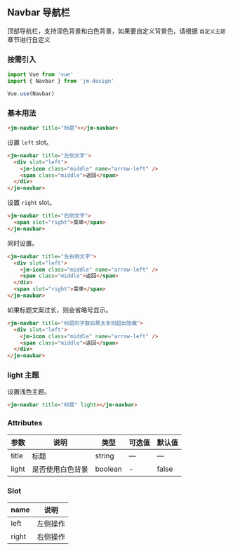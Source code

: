## Navbar 导航栏

顶部导航栏，支持深色背景和白色背景，如果要自定义背景色，请根据 `自定义主题` 章节进行自定义

### 按需引入

```javascript
import Vue from 'vue'
import { Navbar } from 'jm-design'

Vue.use(Navbar)
```

### 基本用法

```html
<jm-navbar title="标题"></jm-navbar>
```

设置 `left` slot。

```html
<jm-navbar title="左侧文字">
  <div slot="left">
    <jm-icon class="middle" name="arrow-left" />
    <span class="middle">返回</span>
  </div>
</jm-navbar>
```

设置 `right` slot。

```html
<jm-navbar title="右侧文字">
  <span slot="right">菜单</span>
</jm-navbar>
```

同时设置。

```html
<jm-navbar title="左右侧文字">
  <div slot="left">
    <jm-icon class="middle" name="arrow-left" />
    <span class="middle">返回</span>
  </div>
  <span slot="right">菜单</span>
</jm-navbar>
```

如果标题文案过长，则会省略号显示。

```html
<jm-navbar title="标题的字数如果太多则超出隐藏">
  <div slot="left">
    <jm-icon class="middle" name="arrow-left" />
    <span class="middle">返回</span>
  </div>
</jm-navbar>
```

### light 主题

设置浅色主题。

```html
<jm-navbar title="标题" light></jm-navbar>
```

### Attributes
| 参数      | 说明                                 | 类型      | 可选值       | 默认值   |
|---------- |------------------------------------ |---------- |------------- |-------- |
|title      |	标题                                |	string    |	—           |	—       |
|light	    | 是否使用白色背景                      |	boolean    |	-         |	false |

### Slot
| name      | 说明       |
|------------- |----------- |
|left         | 左侧操作 |
|right        | 右侧操作 |
